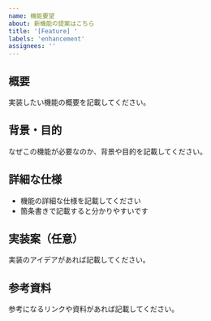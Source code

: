 ```yaml
---
name: 機能要望
about: 新機能の提案はこちら
title: '[Feature] '
labels: 'enhancement'
assignees: ''
---
```


## 概要
実装したい機能の概要を記載してください。

## 背景・目的
なぜこの機能が必要なのか、背景や目的を記載してください。

## 詳細な仕様
- 機能の詳細な仕様を記載してください
- 箇条書きで記載すると分かりやすいです

## 実装案（任意）
実装のアイデアがあれば記載してください。

## 参考資料
参考になるリンクや資料があれば記載してください。